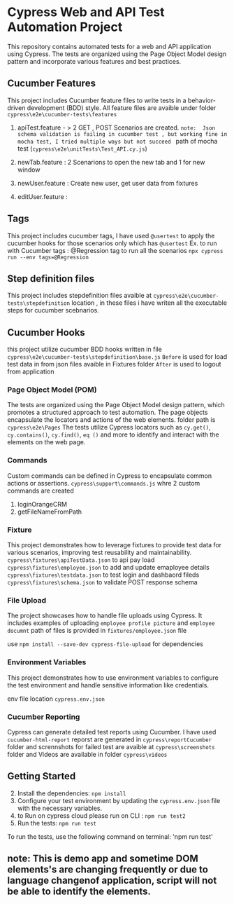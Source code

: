 # Cypress Web and API Test Automation Project

This repository contains automated tests for a web and API application using Cypress. The tests are organized using the Page Object Model design pattern and incorporate various features and best practices.

## Cucumber Features
This project includes Cucumber feature files to write tests in a behavior-driven development (BDD) style.
All feature files are avaible under folder `cypress\e2e\cucumber-tests\features`
1. apiTest.feature - > 2 GET , POST Scenarios are created. 
    `note:  Json schema validation is failing in cucumber test , but working fine in mocha test, I tried multiple ways but not succeed ` path of mocha test (`cypress\e2e\unitTests\Test_API.cy.js`)

2. newTab.feature : 2 Scenarions to open the new tab and 1 for new window 
3. newUser.feature : Create new user, get user data from fixtures
4. editUser.feature :


## Tags
This project includes cucumber tags, I have used `@usertest` to apply the cucumber hooks for those scenarios only which has `@usertest`
Ex. to run with Cucumber tags :
@Regression tag to run all the scenarios `npx cypress run --env tags=@Regression`


## Step definition files
This project includes stepdefinition files avaible at     `cypress\e2e\cucumber-tests\stepdefinition` location , in these files i have writen all the executable steps for cucumber scebnarios.

## Cucumber Hooks
this project utilize cucumber BDD hooks written in file `cypress\e2e\cucumber-tests\stepdefinition\base.js`
`Before` is used for load test data in from json files avaible in Fixtures folder
`After` is used to logout from application 


### Page Object Model (POM)

The tests are organized using the Page Object Model design pattern, which promotes a structured approach to test automation. The page objects encapsulate the locators and actions of the web elements.
folder path is `cypress\e2e\Pages`
The tests utilize Cypress locators such as `cy.get()`, `cy.contains()`, `cy.find()`, `eq ()` and more to identify and interact with the elements on the web page.


### Commands

Custom commands can be defined in Cypress to encapsulate common actions or assertions. 
`cypress\support\commands.js` whre 2 custom commands are created 
1. loginOrangeCRM
2. getFileNameFromPath 

### Fixture
This project demonstrates how to leverage fixtures to provide test data for various scenarios, improving test reusability and maintainability.
`cypress\fixtures\apiTestData.json`  to api pay load
`cypress\fixtures\employee.json` to add and update emaployee details
`cypress\fixtures\testdata.json` to test login and dashbaord fileds
`cypress\fixtures\schema.json` to validate POST response schema 

### File Upload

The project showcases how to handle file uploads using Cypress. 
It includes examples of uploading `employee profile picture` and `employee documnt`
path of files is provided in `fixtures/employee.json` file 

use `npm install --save-dev cypress-file-upload` for dependencies


### Environment Variables

This project demonstrates how to use environment variables to configure the test environment and handle sensitive information like credentials.

env file location `cypress.env.json`


### Cucumber Reporting

Cypress can generate detailed test reports using Cucumber.
I have used `cucumber-html-report` reporst are generated in `cypress\reportCucumber` folder 
and scrennshots for failed test are avaible at `cypress\screenshots` folder
and Videos are available in folder `cypress\videos`

## Getting Started
2. Install the dependencies: `npm install`
3. Configure your test environment by updating the `cypress.env.json` file with the necessary variables.
4. to Run on cypress cloud please run on CLI : `npm run test2`
5. Run the tests: `npm run test`

To run the tests, use the following command on terminal:
'npm run test'


## note: This is demo app and sometime DOM elements's are changing frequently or due to language changenof application, script will not be able to identify the elements.